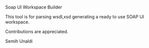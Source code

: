 Soap UI Workspace Builder

This tool is for parsing wsdl,xsd generating a ready to use SOAP UI workspace.

Contributions are appreciated.

Semih Unaldi